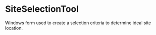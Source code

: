 # SiteSelectionTool
Windows form used to create a selection criteria to determine ideal site location.
